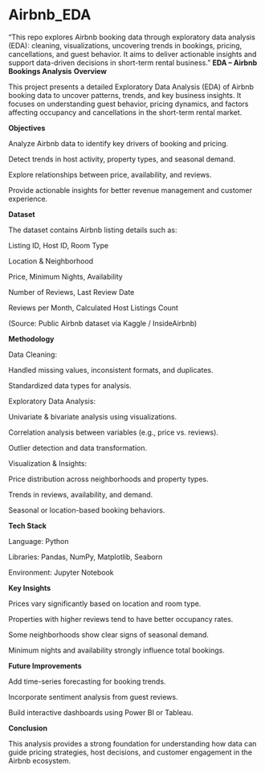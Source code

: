 # Airbnb_EDA
“This repo explores Airbnb booking data through exploratory data analysis (EDA): cleaning, visualizations, uncovering trends in bookings, pricing, cancellations, and guest behavior. It aims to deliver actionable insights and support data-driven decisions in short-term rental business.”
**EDA – Airbnb Bookings Analysis**
**Overview**

This project presents a detailed Exploratory Data Analysis (EDA) of Airbnb booking data to uncover patterns, trends, and key business insights.
It focuses on understanding guest behavior, pricing dynamics, and factors affecting occupancy and cancellations in the short-term rental market.

**Objectives**

Analyze Airbnb data to identify key drivers of booking and pricing.

Detect trends in host activity, property types, and seasonal demand.

Explore relationships between price, availability, and reviews.

Provide actionable insights for better revenue management and customer experience.

**Dataset**

The dataset contains Airbnb listing details such as:

Listing ID, Host ID, Room Type

Location & Neighborhood

Price, Minimum Nights, Availability

Number of Reviews, Last Review Date

Reviews per Month, Calculated Host Listings Count

(Source: Public Airbnb dataset via Kaggle / InsideAirbnb)

**Methodology**

Data Cleaning:

Handled missing values, inconsistent formats, and duplicates.

Standardized data types for analysis.

Exploratory Data Analysis:

Univariate & bivariate analysis using visualizations.

Correlation analysis between variables (e.g., price vs. reviews).

Outlier detection and data transformation.

Visualization & Insights:

Price distribution across neighborhoods and property types.

Trends in reviews, availability, and demand.

Seasonal or location-based booking behaviors.

**Tech Stack**

Language: Python

Libraries: Pandas, NumPy, Matplotlib, Seaborn

Environment: Jupyter Notebook

**Key Insights**

Prices vary significantly based on location and room type.

Properties with higher reviews tend to have better occupancy rates.

Some neighborhoods show clear signs of seasonal demand.

Minimum nights and availability strongly influence total bookings.

**Future Improvements**

Add time-series forecasting for booking trends.

Incorporate sentiment analysis from guest reviews.

Build interactive dashboards using Power BI or Tableau.

**Conclusion**

This analysis provides a strong foundation for understanding how data can guide pricing strategies, host decisions, and customer engagement in the Airbnb ecosystem.
